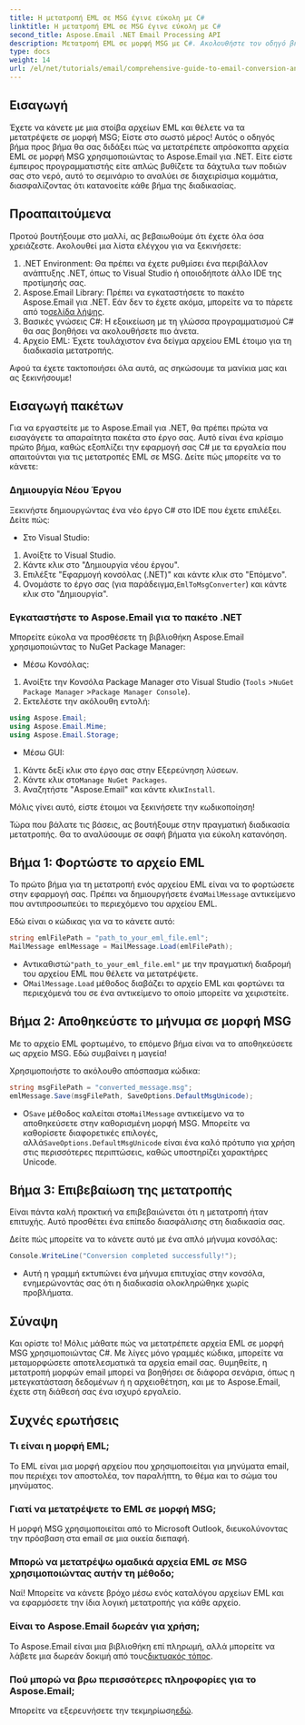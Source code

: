 ```yaml
---
title: Η μετατροπή EML σε MSG έγινε εύκολη με C#
linktitle: Η μετατροπή EML σε MSG έγινε εύκολη με C#
second_title: Aspose.Email .NET Email Processing API
description: Μετατροπή EML σε μορφή MSG με C#. Ακολουθήστε τον οδηγό βήμα προς βήμα χρησιμοποιώντας το Aspose.Email για .NET για απρόσκοπτες μετατροπές αρχείων.
type: docs
weight: 14
url: /el/net/tutorials/email/comprehensive-guide-to-email-conversion-and-export/eml-to-msg-convert-made-easy-using-csharp/
---
```

## Εισαγωγή

Έχετε να κάνετε με μια στοίβα αρχείων EML και θέλετε να τα μετατρέψετε σε μορφή MSG; Είστε στο σωστό μέρος! Αυτός ο οδηγός βήμα προς βήμα θα σας διδάξει πώς να μετατρέπετε απρόσκοπτα αρχεία EML σε μορφή MSG χρησιμοποιώντας το Aspose.Email για .NET. Είτε είστε έμπειρος προγραμματιστής είτε απλώς βυθίζετε τα δάχτυλα των ποδιών σας στο νερό, αυτό το σεμινάριο το αναλύει σε διαχειρίσιμα κομμάτια, διασφαλίζοντας ότι κατανοείτε κάθε βήμα της διαδικασίας.

## Προαπαιτούμενα

Προτού βουτήξουμε στο μαλλί, ας βεβαιωθούμε ότι έχετε όλα όσα χρειάζεστε. Ακολουθεί μια λίστα ελέγχου για να ξεκινήσετε:

1. .NET Environment: Θα πρέπει να έχετε ρυθμίσει ένα περιβάλλον ανάπτυξης .NET, όπως το Visual Studio ή οποιοδήποτε άλλο IDE της προτίμησής σας.
2.  Aspose.Email Library: Πρέπει να εγκαταστήσετε το πακέτο Aspose.Email για .NET. Εάν δεν το έχετε ακόμα, μπορείτε να το πάρετε από το[σελίδα λήψης](https://releases.aspose.com/email/net/).
3. Βασικές γνώσεις C#: Η εξοικείωση με τη γλώσσα προγραμματισμού C# θα σας βοηθήσει να ακολουθήσετε πιο άνετα.
4. Αρχείο EML: Έχετε τουλάχιστον ένα δείγμα αρχείου EML έτοιμο για τη διαδικασία μετατροπής.

Αφού τα έχετε τακτοποιήσει όλα αυτά, ας σηκώσουμε τα μανίκια μας και ας ξεκινήσουμε!

## Εισαγωγή πακέτων

Για να εργαστείτε με το Aspose.Email για .NET, θα πρέπει πρώτα να εισαγάγετε τα απαραίτητα πακέτα στο έργο σας. Αυτό είναι ένα κρίσιμο πρώτο βήμα, καθώς εξοπλίζει την εφαρμογή σας C# με τα εργαλεία που απαιτούνται για τις μετατροπές EML σε MSG. Δείτε πώς μπορείτε να το κάνετε:

### Δημιουργία Νέου Έργου

Ξεκινήστε δημιουργώντας ένα νέο έργο C# στο IDE που έχετε επιλέξει. Δείτε πώς:

- Στο Visual Studio: 
1. Ανοίξτε το Visual Studio.
2. Κάντε κλικ στο "Δημιουργία νέου έργου".
3. Επιλέξτε "Εφαρμογή κονσόλας (.NET)" και κάντε κλικ στο "Επόμενο".
4.  Ονομάστε το έργο σας (για παράδειγμα,`EmlToMsgConverter`) και κάντε κλικ στο "Δημιουργία".

### Εγκαταστήστε το Aspose.Email για το πακέτο .NET

Μπορείτε εύκολα να προσθέσετε τη βιβλιοθήκη Aspose.Email χρησιμοποιώντας το NuGet Package Manager:

- Μέσω Κονσόλας:
1. Ανοίξτε την Κονσόλα Package Manager στο Visual Studio (`Tools` >`NuGet Package Manager` >`Package Manager Console`).
2. Εκτελέστε την ακόλουθη εντολή:

```csharp
using Aspose.Email;
using Aspose.Email.Mime;
using Aspose.Email.Storage;
```

- Μέσω GUI:
1. Κάντε δεξί κλικ στο έργο σας στην Εξερεύνηση λύσεων.
2.  Κάντε κλικ στο`Manage NuGet Packages`.
3.  Αναζητήστε "Aspose.Email" και κάντε κλικ`Install`.

Μόλις γίνει αυτό, είστε έτοιμοι να ξεκινήσετε την κωδικοποίηση!

Τώρα που βάλατε τις βάσεις, ας βουτήξουμε στην πραγματική διαδικασία μετατροπής. Θα το αναλύσουμε σε σαφή βήματα για εύκολη κατανόηση.

## Βήμα 1: Φορτώστε το αρχείο EML

 Το πρώτο βήμα για τη μετατροπή ενός αρχείου EML είναι να το φορτώσετε στην εφαρμογή σας. Πρέπει να δημιουργήσετε ένα`MailMessage` αντικείμενο που αντιπροσωπεύει το περιεχόμενο του αρχείου EML.

Εδώ είναι ο κώδικας για να το κάνετε αυτό:

```csharp
string emlFilePath = "path_to_your_eml_file.eml";
MailMessage emlMessage = MailMessage.Load(emlFilePath);
```
 
-  Αντικαθιστώ`"path_to_your_eml_file.eml"` με την πραγματική διαδρομή του αρχείου EML που θέλετε να μετατρέψετε.
-  Ο`MailMessage.Load` μέθοδος διαβάζει το αρχείο EML και φορτώνει τα περιεχόμενά του σε ένα αντικείμενο το οποίο μπορείτε να χειριστείτε.

## Βήμα 2: Αποθηκεύστε το μήνυμα σε μορφή MSG

Με το αρχείο EML φορτωμένο, το επόμενο βήμα είναι να το αποθηκεύσετε ως αρχείο MSG. Εδώ συμβαίνει η μαγεία!

Χρησιμοποιήστε το ακόλουθο απόσπασμα κώδικα:

```csharp
string msgFilePath = "converted_message.msg";
emlMessage.Save(msgFilePath, SaveOptions.DefaultMsgUnicode);
```
 
-  Ο`Save` μέθοδος καλείται στο`MailMessage` αντικείμενο να το αποθηκεύσετε στην καθορισμένη μορφή MSG. Μπορείτε να καθορίσετε διαφορετικές επιλογές, αλλά`SaveOptions.DefaultMsgUnicode` είναι ένα καλό πρότυπο για χρήση στις περισσότερες περιπτώσεις, καθώς υποστηρίζει χαρακτήρες Unicode.

## Βήμα 3: Επιβεβαίωση της μετατροπής

Είναι πάντα καλή πρακτική να επιβεβαιώνεται ότι η μετατροπή ήταν επιτυχής. Αυτό προσθέτει ένα επίπεδο διασφάλισης στη διαδικασία σας.

Δείτε πώς μπορείτε να το κάνετε αυτό με ένα απλό μήνυμα κονσόλας:

```csharp
Console.WriteLine("Conversion completed successfully!");
```
 
- Αυτή η γραμμή εκτυπώνει ένα μήνυμα επιτυχίας στην κονσόλα, ενημερώνοντάς σας ότι η διαδικασία ολοκληρώθηκε χωρίς προβλήματα.

## Σύναψη

Και ορίστε το! Μόλις μάθατε πώς να μετατρέπετε αρχεία EML σε μορφή MSG χρησιμοποιώντας C#. Με λίγες μόνο γραμμές κώδικα, μπορείτε να μεταμορφώσετε αποτελεσματικά τα αρχεία email σας. Θυμηθείτε, η μετατροπή μορφών email μπορεί να βοηθήσει σε διάφορα σενάρια, όπως η μετεγκατάσταση δεδομένων ή η αρχειοθέτηση, και με το Aspose.Email, έχετε στη διάθεσή σας ένα ισχυρό εργαλείο.

## Συχνές ερωτήσεις

### Τι είναι η μορφή EML;
Το EML είναι μια μορφή αρχείου που χρησιμοποιείται για μηνύματα email, που περιέχει τον αποστολέα, τον παραλήπτη, το θέμα και το σώμα του μηνύματος.

### Γιατί να μετατρέψετε το EML σε μορφή MSG;
Η μορφή MSG χρησιμοποιείται από το Microsoft Outlook, διευκολύνοντας την πρόσβαση στα email σε μια οικεία διεπαφή.

### Μπορώ να μετατρέψω ομαδικά αρχεία EML σε MSG χρησιμοποιώντας αυτήν τη μέθοδο;
Ναί! Μπορείτε να κάνετε βρόχο μέσω ενός καταλόγου αρχείων EML και να εφαρμόσετε την ίδια λογική μετατροπής για κάθε αρχείο.

### Είναι το Aspose.Email δωρεάν για χρήση;
 Το Aspose.Email είναι μια βιβλιοθήκη επί πληρωμή, αλλά μπορείτε να λάβετε μια δωρεάν δοκιμή από τους[δικτυακός τόπος](https://releases.aspose.com/).

### Πού μπορώ να βρω περισσότερες πληροφορίες για το Aspose.Email;
 Μπορείτε να εξερευνήσετε την τεκμηρίωση[εδώ](https://reference.aspose.com/email/net/).